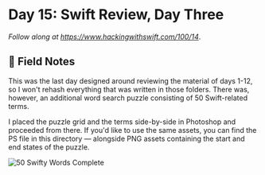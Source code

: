 # Day 15: Swift Review, Day Three

_Follow along at https://www.hackingwithswift.com/100/14_.


## 📒 Field Notes

This was the last day designed around reviewing the material of days 1-12, so I won't rehash everything that was written in those folders. There was, however, an additional word search puzzle consisting of 50 Swift-related terms.

I placed the puzzle grid and the terms side-by-side in Photoshop and proceeded from there. If you'd like to use the same assets, you can find the PS file in this directory &mdash; alongside PNG assets containing the start and end states of the puzzle.

![50 Swifty Words Complete](./50-swifty-words-complete.png)
